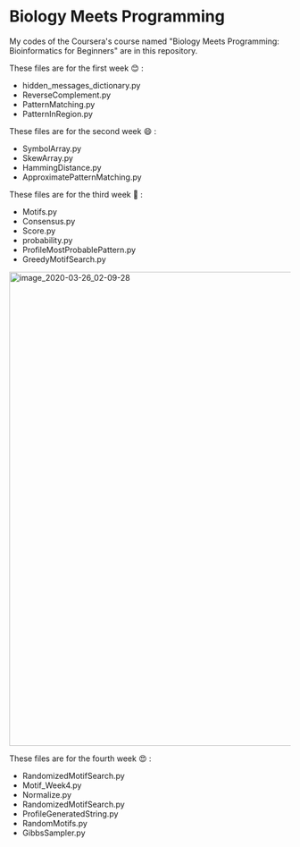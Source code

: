 # Biology Meets Programming 

My codes of the Coursera's course named "Biology Meets Programming: Bioinformatics for Beginners"  are in this repository. 

These files are for the first week :blush: :

- hidden_messages_dictionary.py
- ReverseComplement.py 
- PatternMatching.py
- PatternInRegion.py

These files are for the second week :smile: :

- SymbolArray.py
- SkewArray.py
- HammingDistance.py
- ApproximatePatternMatching.py

These files are for the third week :grimacing: :

- Motifs.py  
- Consensus.py     
- Score.py      
- probability.py    
- ProfileMostProbablePattern.py    
- GreedyMotifSearch.py

<img width="848" alt="image_2020-03-26_02-09-28" src="https://user-images.githubusercontent.com/41547574/77675701-e2e4f280-6faa-11ea-8df1-e2f43e6afb22.png">

These files are for the fourth week :heart_eyes: :

- RandomizedMotifSearch.py
- Motif_Week4.py
- Normalize.py
- RandomizedMotifSearch.py
- ProfileGeneratedString.py
- RandomMotifs.py
- GibbsSampler.py
